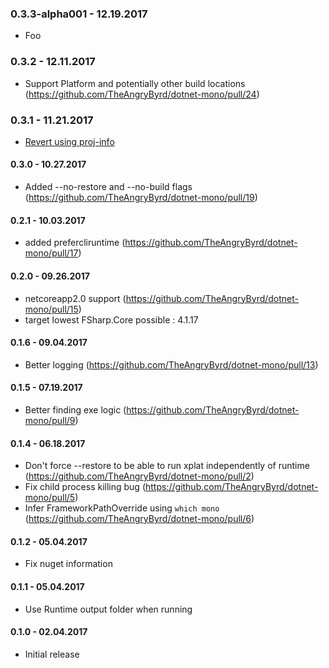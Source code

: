### 0.3.3-alpha001 - 12.19.2017
* Foo

### 0.3.2 - 12.11.2017
* Support Platform and potentially other build locations (https://github.com/TheAngryByrd/dotnet-mono/pull/24)

### 0.3.1 - 11.21.2017
* [Revert using proj-info](https://github.com/TheAngryByrd/dotnet-mono/pull/21)

#### 0.3.0 - 10.27.2017
* Added --no-restore and --no-build flags (https://github.com/TheAngryByrd/dotnet-mono/pull/19)

#### 0.2.1 - 10.03.2017
* added prefercliruntime (https://github.com/TheAngryByrd/dotnet-mono/pull/17)

#### 0.2.0 - 09.26.2017
* netcoreapp2.0 support (https://github.com/TheAngryByrd/dotnet-mono/pull/15)
* target lowest FSharp.Core possible : 4.1.17

#### 0.1.6 - 09.04.2017
* Better logging (https://github.com/TheAngryByrd/dotnet-mono/pull/13)

#### 0.1.5 - 07.19.2017
* Better finding exe logic (https://github.com/TheAngryByrd/dotnet-mono/pull/9)

#### 0.1.4 - 06.18.2017
* Don't force --restore to be able to run xplat independently of runtime (https://github.com/TheAngryByrd/dotnet-mono/pull/2)
* Fix child process killing bug (https://github.com/TheAngryByrd/dotnet-mono/pull/5)
* Infer FrameworkPathOverride using `which mono` (https://github.com/TheAngryByrd/dotnet-mono/pull/6)

#### 0.1.2 - 05.04.2017
* Fix nuget information

#### 0.1.1 - 05.04.2017
* Use Runtime output folder when running

#### 0.1.0 - 02.04.2017
* Initial release